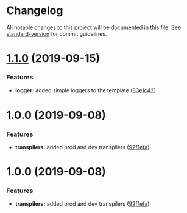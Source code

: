 # Changelog

All notable changes to this project will be documented in this file. See [standard-version](https://github.com/conventional-changelog/standard-version) for commit guidelines.

<a name="1.1.0"></a>

# [1.1.0](https://github.com/collin-miller/node-js-starter-kit/compare/v1.0.0...v1.1.0) (2019-09-15)

### Features

- **logger:** added simple loggers to the template ([83e1c42](https://github.com/collin-miller/node-js-starter-kit/commit/83e1c42))

<a name="1.0.0"></a>

# 1.0.0 (2019-09-08)

### Features

- **transpilers:** added prod and dev transpilers ([92f1efa](https://github.com/collin-miller/node-js-starter-kit/commit/92f1efa))

<a name="1.0.0"></a>

# 1.0.0 (2019-09-08)

### Features

- **transpilers:** added prod and dev transpilers ([92f1efa](https://github.com/collin-miller/node-js-starter-kit/commit/92f1efa))
